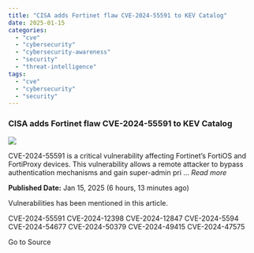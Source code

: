 ```yaml
---
title: "CISA adds Fortinet flaw CVE-2024-55591 to KEV Catalog"
date: 2025-01-15
categories: 
  - "cve"
  - "cybersecurity"
  - "cybersecurity-awareness"
  - "security"
  - "threat-intelligence"
tags: 
  - "cve"
  - "cybersecurity"
  - "security"
---
```


### CISA adds Fortinet flaw CVE-2024-55591 to KEV Catalog

![](https://upload.cvefeed.io/news/24216/thumbnail.jpg)

CVE-2024-55591 is a critical vulnerability affecting Fortinet’s FortiOS and FortiProxy devices. This vulnerability allows a remote attacker to bypass authentication mechanisms and gain super-admin pri ... _Read more_

**Published Date:** Jan 15, 2025 (6 hours, 13 minutes ago)

Vulnerabilities has been mentioned in this article.

CVE-2024-55591 CVE-2024-12398 CVE-2024-12847 CVE-2024-5594 CVE-2024-54677 CVE-2024-50379 CVE-2024-49415 CVE-2024-47575

Go to Source
